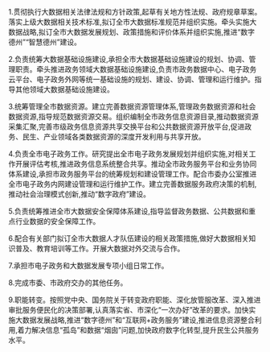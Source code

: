1.贯彻执行大数据相关法律法规和方针政策,起草有关地方性法规、政府规章草案。落实上级大数据相关技术标准,拟订全市大数据标准规范并组织实施。牵头实施大数据战略,拟订全市大数据发展规划、政策措施和评价体系并组织实施,推进“数字德州”“智慧德州”建设。

2.负责统筹大数据基础设施建设,承担全市大数据基础设施建设的规划、协调、管理职责。牵头推进政务领域大数据基础设施建设,负责市政务数据中心、电子政务云平台、电子政务外网等统一基础设施的规划、建设、协调、管理和运行维护。指导其他领域大数据基础设施建设。

3.统筹管理全市数据资源。建立完善数据资源管理体系,管理政务数据资源和社会数据资源,指导规范数据资源交易。组织编制全市政务信息资源目录,推动数据资源采集汇聚,完善市级政务信息资源共享交换平台和公共数据资源开放平台,促进政务、民生、产业领域各类数据资源的深度开发利用与共享开放。

4.负责全市电子政务工作。研究提出全市电子政务发展规划并组织实施,对相关工作开展评估考核,推进政务信息系统整合共享。推动全市政务服务平台和业务协同体系建设,承担市政务服务平台的统筹规划和建设管理工作。配合市委办公室推进全市电子政务内网建设管理和运行维护工作。建立完善数据服务政府决策的机制,推动社会治理模式创新,推动“数字政府”建设。

5.负责统筹推进全市大数据安全保障体系建设,指导监督政务数据、公共数据和重点行业数据的安全保障工作。

6.配合有关部门拟订全市大数据人才队伍建设的相关政策措施,做好大数据相关知识普及、教育培训等工作。开展大数据对外交流与合作。

7.承担市电子政务和大数据发展专项小组日常工作。

8.完成市委、市政府交办的其他任务。

9.职能转变。按照党中央、国务院关于转变政府职能、深化放管服改革、深入推进审批服务便民化的决策部署,认真落实省、市深化“一次办好”改革的要求。加快实施大数据发展战略,推进“数字德州”和“互联网+政务服务”建设,推进信息资源整合利用,着力解决信息“孤岛”和数据“烟囱”问题,加快政府数字化转型,提升民生公共服务水平。